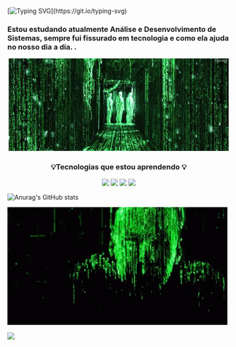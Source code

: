 [![Typing SVG](https://readme-typing-svg.herokuapp.com/?color=42C925&size=35&center=true&vCenter=true&width=1000&lines=Oii,+me+chamo+Danilo++😃;)](https://git.io/typing-svg)
### Estou estudando atualmente Análise e Desenvolvimento de Sistemas, sempre fui fissurado em tecnologia e como ela ajuda no nosso dia a dia. .
 <p align="center">
<img src=https://github.com/Danilo-souza-dos-santos/Danilo-souza-dos-santos/blob/main/the-matrix-code.gif/>
 
 ### <p align="center">💡Tecnologias que estou aprendendo 💡
</p>

<p align="center "><a href="https://developer.mozilla.org/docs/Web/HTML"><img height= "35" src= "https://img.shields.io/badge/HTML5-E34F26?style=for-the-badge&logo=html5&logoColor=white"></a>
<a href="https://developer.mozilla.org/docs/Web/CSS"><img height= "35" src= "https://img.shields.io/badge/CSS3-1572B6?style=for-the-badge&logo=css3&logoColor=white"></a>
<a href="https://www.javascript.com/"><img height= "35" src= "https://img.shields.io/badge/JavaScript-F7DF1E?style=for-the-badge&logo=javascript&logoColor=black"></a>
<a href="https://reactjs.org/"><img height= "35" src= "https://img.shields.io/badge/React-20232A?style=for-the-badge&logo=react&logoColor=61DAFB"></a>
</p>


![Anurag's GitHub stats](https://github-readme-stats.vercel.app/api?username=Danilo-ssantos&hide=stars,prs,issues,contribs&show_icons=true&theme=merko)

![Untitled ‑ Made with FlexClip](https://github.com/Danilo-souza-dos-santos/Danilo-souza-dos-santos/blob/main/the-matrix-reloaded-matrix.gif)
<div>


<a href=https://www.linkedin.com/in/dani-santos-dev><img src="https://img.shields.io/badge/-LinkedIn-%230077B5?style=for-the-badge&logo=linkedin&logoColor=white" target="_blank"></a> 
  
</div>
